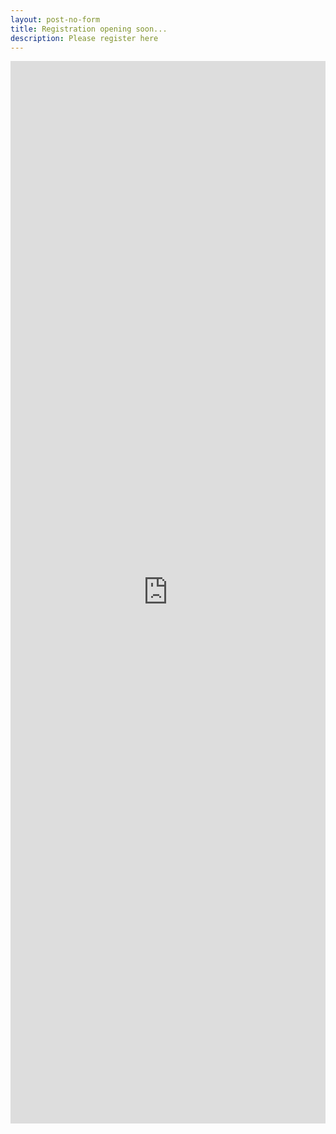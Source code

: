 ```yaml
---
layout: post-no-form
title: Registration opening soon...
description: Please register here
---
```


<iframe src="https://goo.gl/forms/u7SzfghMSaLxgn373" width="100%" height="1700" frameborder="0" marginheight="0" marginwidth="0">Loading...</iframe>


